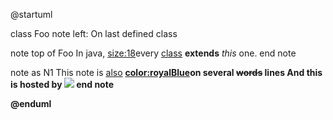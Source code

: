 @startuml

class Foo
note left: On last defined class

note top of Foo
  In java, <size:18>every</size> <u>class</u>
  <b>extends</b>
  <i>this</i> one.
end note

note as N1
  This note is <u>also</u>
  <b><color:royalBlue>on several</color>
  <s>words</s> lines
  And this is hosted by <img src="https://xxxxz.free.beeceptor.com/debian-logo.png">
end note

@enduml
